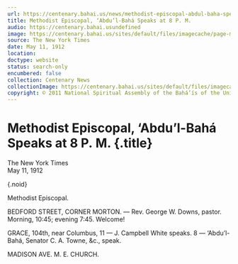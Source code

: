 ```yaml
---
url: https://centenary.bahai.us/news/methodist-episcopal-abdul-baha-speaks-8-p-m
title: Methodist Episcopal, ‘Abdu’l-Bahá Speaks at 8 P. M.
audio: https://centenary.bahai.usundefined
image: https://centenary.bahai.us/sites/default/files/imagecache/page-main-image/images/press_clippings/05-11-1912%2CThe%20New%20York%20Times%2CMethodist%20Eposcopal%20%28Abdul%20Baha%20speaks%20at%208pm%29.png
source: The New York Times
date: May 11, 1912
location: 
doctype: website
status: search-only
encumbered: false
collection: Centenary News
collectionImage: https://centenary.bahai.us/sites/default/files/imagecache/theme-image/main_image/abdulbaha-overview-small_0.jpg
copyright: © 2011 National Spiritual Assembly of the Bahá’ís of the United States
---
```



# Methodist Episcopal, ‘Abdu’l-Bahá Speaks at 8 P. M. {.title}

The New York Times  
May 11, 1912  

{.noid}  



Methodist Episcopal.

BEDFORD STREET, CORNER MORTON. — Rev. George W. Downs, pastor. Morning, 10:45; evening 7:45. Welcome!

GRACE, 104th, near Columbus, 11 — J. Campbell White speaks. 8 — ‘Abdu’l-Bahá, Senator C. A. Towne, &c., speak.

MADISON AVE. M. E. CHURCH.